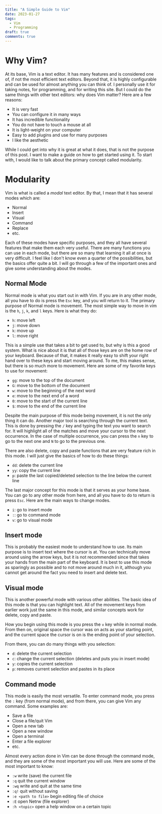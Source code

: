 ```yaml
---
title: "A Simple Guide to Vim"
date: 2023-01-27
tags:
  - Vim
  - Programming
draft: true
comments: true
---
```


# Why Vim?

At its base, Vim is a text editor. 
It has many features and is considered one of, if not the most efficient text editors.
Beyond that, it is highly configurable and can be used for almost anything you can think of.
I personally use it for taking notes, for programming, and for writing this site.
But I could do the same things with other text editors: why does Vim matter?
Here are a few reasons:
- It is very fast
- You can configure it in many ways
- It has incredible functionality
- You do not have to touch a mouse at all
- It is light-weight on your computer
- Easy to add plugins and use for many purposes
- I like the aesthetic

While I could get into why it is great at what it does,
that is not the purpose of this post.
I want to make a guide on how to get started using it.
To start with, I would like to talk about the primary concept called modularity.


# Modularity

Vim is what is called a _modal_ text editor. By that, I mean that it has several modes which are:
- Normal
- Insert
- Visual
- Command
- Replace
- etc.

Each of these modes have specific purposes,
and they all have several features that make them each very useful.
There are many functions you can use in each mode,
but there are so many that learning it all at once is very difficult.
I feel like I don't know even a quarter of the possibilities,
but the basics offer quite a bit.
I will go through a few of the important ones and give some understanding about the modes.

## Normal Mode

Normal mode is what you start out in with Vim.
If you are in any other mode, all you have to do is press the `Esc` key, and you will return to it.
The primary purpose of Normal mode is movement.
The most simple way to move in vim is the `h`, `j`, `k`, and `l` keys.
Here is what they do:
- `h`: move left
- `j`: move down
- `k`: move up
- `l`: move right

This is a simple use that takes a bit to get used to, but why is this a good system.
What is nice about it is that all of those keys are on the home row of your keyboard.
Because of that, it makes it really easy to shift your right hand over to these keys and start moving around.
To me, this makes sense, but there is so much more to movement.
Here are some of my favorite keys to use for movement:
- `gg`: move to the top of the document
- `G`: move to the bottom of the document
- `w`: move to the beginning of the next word
- `e`: move to the next end of a word
- `0`: move to the start of the current line
- `$`: move to the end of the current line

Despite the main purpose of this mode being movement,
it is not the only thing it can do.
Another major tool is searching through the current text.
This is done by pressing the `/` key and typing the text you want to search for.
It will highlight all of the matches and move your cursor to the next occurrence.
In the case of multiple occurrence,
you can press the `n` key to go to the next one and `N` to go to the previous one.

There are also delete, copy and paste functions that are very feature rich in this mode.
I will just give the basics of how to do these things:
- `dd`: delete the current line
- `yy`: copy the current line
- `p`: paste the last copied/deleted selection to the line below the current line

The last major concept for this mode is that it serves as your home base.
You can go to any other mode from here, and all you have to do to return is press `Esc`.
Here are the main ways to change modes.
- `i`: go to insert mode
- `:`: go to command mode
- `v`: go to visual mode

## Insert mode

This is probably the easiest mode to understand how to use.
Its main purpose is to insert text where the cursor is at.
You can technically move around using the arrow keys, 
but it is not recommended since that takes your hands from the main part of the keyboard.
It is best to use this mode as sparingly as possible and to not move around much in it, 
although you cannot get around the fact you need to insert and delete text.

## Visual mode

This is another powerful mode with various other abilities.
The basic idea of this mode is that you can highlight text.
All of the movement keys from earlier work just the same in this mode,
and similar concepts work for delete, copy and paste.

How you begin using this mode is you press the `v` key while in normal mode.
From then on, original space the cursor was on acts as your starting point,
and the current space the cursor is on is the ending point of your selection.

From there, you can do many things with you selection:
- `d`: delete the current selection
- `c`: change the current selection (deletes and puts you in insert mode)
- `y`: copies the current selection
- `p`: removes current selection and pastes in its place

## Command mode

This mode is easily the most versatile.
To enter command mode, you press the `:` key (from normal mode),
and from there, you can give Vim any command.
Some examples are:
- Save a file
- Close a file/quit Vim
- Open a new tab
- Open a new window
- Open a terminal
- Enter a file explorer
- etc.

Almost every action done in Vim can be done through the command mode,
and they are some of the most important you will use.
Here are some of the most important to know:
- `:w` write (save) the current file
- `:q` quit the current window
- `:wq` write and quit at the same time
- `:q!` quit without saving
- `:e <path to file>` begin editing file of choice
- `:E` open Netrw (file explorer)
- `:h <topic>` open a help window on a certain topic

